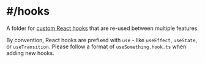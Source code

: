 # #/hooks

A folder for [custom React hooks](https://react.dev/learn/reusing-logic-with-custom-hooks) that are re-used between multiple features.

By convention, React hooks are prefixed with `use` - like `useEffect`, `useState`, or `useTransition`. Please follow a format of `useSomething.hook.ts` when adding new hooks.
